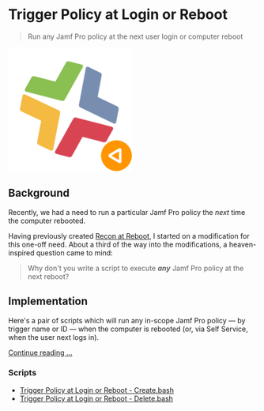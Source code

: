 # Trigger Policy at Login or Reboot

> Run any Jamf Pro policy at the next user login or computer reboot

<img src="images/Trigger%20Policy%20at%20Login%20or%20Reboot.png" width="250">

## Background

Recently, we had a need to run a particular Jamf Pro policy the _next_ time the computer rebooted.

Having previously created [Recon at Reboot](https://snelson.us/2022/08/recon-at-reboot-1-0-1/), I started on a  modification for this one-off need. About a third of the way into the modifications, a heaven-inspired question came to mind:

> Why don't you write a script to execute _**any**_ Jamf Pro policy at the next reboot?


## Implementation

Here's a pair of scripts which will run any in-scope Jamf Pro policy — by trigger name or ID — when the computer is rebooted (or, via Self Service, when the user next logs in).

[Continue reading …](https://snelson.us/2023/04/trigger-jamf-pro-policy-at-login-or-reboot-0-0-2/)

### Scripts
- [Trigger Policy at Login or Reboot - Create.bash](Trigger%20Policy%20at%20Login%20or%20Reboot%20-%20Create.bash)
- [Trigger Policy at Login or Reboot - Delete.bash](Trigger%20Policy%20at%20Login%20or%20Reboot%20-%20Delete.bash)
